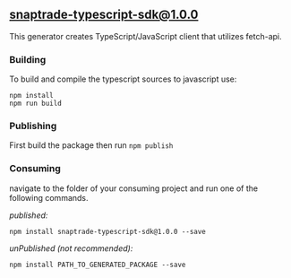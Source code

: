 ## snaptrade-typescript-sdk@1.0.0

This generator creates TypeScript/JavaScript client that utilizes fetch-api.

### Building

To build and compile the typescript sources to javascript use:
```
npm install
npm run build
```

### Publishing

First build the package then run ```npm publish```

### Consuming

navigate to the folder of your consuming project and run one of the following commands.

_published:_

```
npm install snaptrade-typescript-sdk@1.0.0 --save
```

_unPublished (not recommended):_

```
npm install PATH_TO_GENERATED_PACKAGE --save
